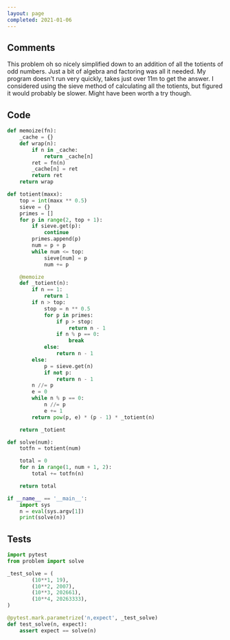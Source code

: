 ```yaml
---
layout: page
completed: 2021-01-06
---
```


## Comments

This problem oh so nicely simplified down to an addition of all the totients of
odd numbers.  Just a bit of algebra and factoring was all it needed.  My
program doesn't run very quickly, takes just over 11m to get the answer.  I
considered using the sieve method of calculating all the totients, but figured
it would probably be slower.  Might have been worth a try though.

## Code

```python
def memoize(fn):
    _cache = {}
    def wrap(n):
        if n in _cache:
            return _cache[n]
        ret = fn(n)
        _cache[n] = ret
        return ret
    return wrap

def totient(maxx):
    top = int(maxx ** 0.5)
    sieve = {}
    primes = []
    for p in range(2, top + 1):
        if sieve.get(p):
            continue
        primes.append(p)
        num = p + p
        while num <= top:
            sieve[num] = p
            num += p

    @memoize
    def _totient(n):
        if n == 1:
            return 1
        if n > top:
            stop = n ** 0.5
            for p in primes:
                if p > stop:
                    return n - 1
                if n % p == 0:
                    break
            else:
                return n - 1
        else:
            p = sieve.get(n)
            if not p:
                return n - 1
        n //= p
        e = 0
        while n % p == 0:
            n //= p
            e += 1
        return pow(p, e) * (p - 1) * _totient(n)

    return _totient

def solve(num):
    totfn = totient(num)

    total = 0
    for n in range(1, num + 1, 2):
        total += totfn(n)

    return total

if __name__ == '__main__':
    import sys
    n = eval(sys.argv[1])
    print(solve(n))
```

## Tests

```python
import pytest
from problem import solve

_test_solve = (
        (10**1, 19),
        (10**2, 2007),
        (10**3, 202661),
        (10**4, 20263333),
)

@pytest.mark.parametrize('n,expect', _test_solve)
def test_solve(n, expect):
    assert expect == solve(n)
```
